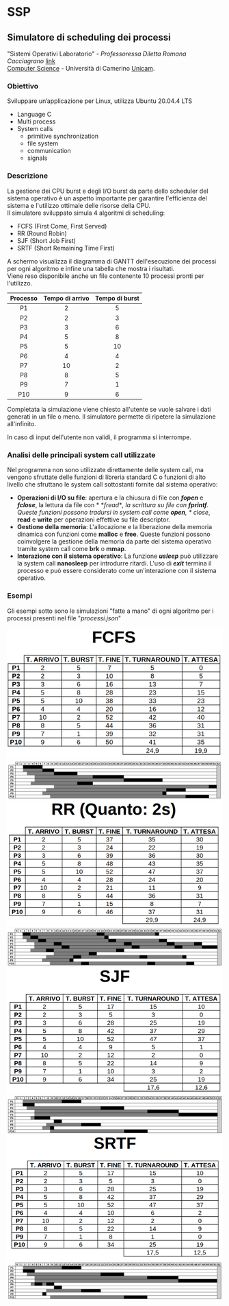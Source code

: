 # SSP

## Simulatore di scheduling dei processi

"Sistemi Operativi Laboratorio" - _Professoressa Diletta Romana
Cacciagrano_ [link](https://computerscience.unicam.it/diletta-cacciagrano)<br>
[Computer Science](https://computerscience.unicam.it/) - Università di Camerino [Unicam](https://www.unicam.it/).

### Obiettivo

Sviluppare un’applicazione per Linux, utilizza Ubuntu 20.04.4 LTS

- Language C
- Multi process
- System calls
    - primitive synchronization
    - file system
    - communication
    - signals

### Descrizione

La gestione dei CPU burst e degli I/O burst da parte dello scheduler del sistema operativo è un aspetto importante per
garantire l'efficienza del sistema e l'utilizzo ottimale delle risorse della CPU.<br>
Il simulatore sviluppato simula 4 algoritmi di scheduling:

- FCFS (First Come, First Served)
- RR (Round Robin)
- SJF (Short Job First)
- SRTF (Short Remaining Time First)

A schermo visualizza il diagramma di GANTT dell'esecuzione dei processi per ogni algoritmo e infine una tabella
che mostra i risultati.<br>
Viene reso disponibile anche un file contenente 10 processi pronti per l'utilizzo.

| Processo | Tempo di arrivo | Tempo di burst |
|:--------:|:---------------:|:--------------:|
|    P1    |        2        |       5        |
|    P2    |        2        |       3        |
|    P3    |        3        |       6        |
|    P4    |        5        |       8        |
|    P5    |        5        |       10       |
|    P6    |        4        |       4        |
|    P7    |       10        |       2        |
|    P8    |        8        |       5        |
|    P9    |        7        |       1        |
|   P10    |        9        |       6        |

Completata la simulazione viene chiesto all'utente se vuole salvare i dati generati in un file o meno.
Il simulatore permette di ripetere la simulazione all'infinito.

In caso di input dell'utente non validi, il programma si interrompe.

### Analisi delle principali system call utilizzate

Nel programma non sono utilizzate direttamente delle system call, ma vengono sfruttate delle funzioni di libreria
standard C o funzioni di alto livello che sfruttano le system call sottostanti fornite dal sistema operativo:

- **Operazioni di I/O su file**: apertura e la chiusura di file con **_fopen_** e **_fclose_**, la lettura da file con *
  *_fread_**, la scrittura su file con **_fprintf_**. Queste funzioni possono tradursi in system call come **open**, *
  *close**, **read** e **write** per operazioni effettive su file descriptor.
- **Gestione della memoria**: L'allocazione e la liberazione della memoria dinamica con funzioni come **malloc** e
  **free**. Queste funzioni possono coinvolgere la gestione della memoria da parte del sistema operativo tramite system
  call come **brk** o **mmap**.
- **Interazione con il sistema operativo**: La funzione _**usleep**_ può utilizzare la system call **nanosleep** per
  introdurre ritardi. L'uso di _**exit**_ termina il processo e può essere considerato come un'interazione con il
  sistema operativo.

### Esempi

Gli esempi sotto sono le simulazioni "fatte a mano" di ogni algoritmo per i processi presenti nel file "*processi.json*"
<br>
<br>
![Esempio risultati algoritmo FCFS](Esempi/FCFS_1.png)
![Esempio diagramma algoritmo FCFS](Esempi/FCFS_2.png)
![Esempio risultati algoritmo RR](Esempi/RR_1.png)
![Esempio diagramma algoritmo RR](Esempi/RR_2.png)
![Esempio risultati algoritmo SJF](Esempi/SJF_1.png)
![Esempio diagramma algoritmo SJF](Esempi/SJF_2.png)
![Esempio risultati algoritmo SRTF](Esempi/SRTF_1.png)
![Esempio diagramma algoritmo SRTF](Esempi/SRTF_2.png)